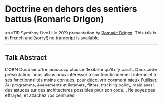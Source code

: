 # Doctrine en dehors des sentiers battus (Romaric Drigon)

***TIP
Symfony Live Lille 2019 presentation by [Romaric Drigon](https://connect.symfony.com/profile/romaricdrigon). This talk is in French and (sorry!)
no transcript is available.
***

## Talk Abstract

L'ORM Doctrine offre beaucoup plus de flexibilité qu'il n'y paraît. Dans cette présentation, nous allons nous intéresser à son fonctionnement interne et à ses fonctionnalités moins connues, pour découvrir comment mieux l'utiliser. Au programme, évènements et listeners, filtres, tracking policy, mais aussi des astuces sur des architectures possibles pour son code... Ne soyez pas effrayés, et attachez vos ceintures!
